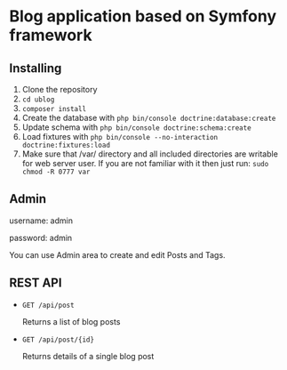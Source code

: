 Blog application based on Symfony framework
========================

## Installing

 1. Clone the repository
 2. `cd ublog`
 3. `composer install`
 4. Create the database with `php bin/console doctrine:database:create`
 5. Update schema with `php bin/console doctrine:schema:create`
 6. Load fixtures with `php bin/console --no-interaction doctrine:fixtures:load`
 7. Make sure that /var/ directory and all included directories are writable for web server user. If you are not familiar with it then just run: `sudo chmod -R 0777 var`
 
 ## Admin
 
 username: admin
 
 password: admin
 
 You can use Admin area to create and edit Posts and Tags.
 
 ## REST API
 
 * `GET /api/post`
 
   Returns a list of blog posts
 
 * `GET /api/post/{id}`
 
   Returns details of a single blog post
